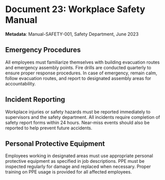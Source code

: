 # Document 23: Workplace Safety Manual

**Metadata**: Manual-SAFETY-001, Safety Department, June 2023

## Emergency Procedures

All employees must familiarize themselves with building evacuation routes and emergency assembly points. Fire drills are conducted quarterly to ensure proper response procedures. In case of emergency, remain calm, follow evacuation routes, and report to designated assembly areas for accountability.

## Incident Reporting

Workplace injuries or safety hazards must be reported immediately to supervisors and the safety department. All incidents require completion of safety report forms within 24 hours. Near-miss events should also be reported to help prevent future accidents.

## Personal Protective Equipment

Employees working in designated areas must use appropriate personal protective equipment as specified in job descriptions. PPE must be inspected regularly for damage and replaced when necessary. Proper training on PPE usage is provided for all affected employees.